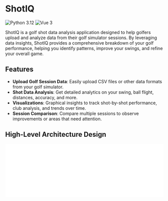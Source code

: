 # ShotIQ

![Python 3.12](https://img.shields.io/badge/python-3.12-blue)
![Vue 3](https://img.shields.io/badge/vue-3-green)

ShotIQ is a golf shot data analysis application designed to help golfers upload and analyze data from their golf simulator sessions. By leveraging data insights, ShotIQ provides a comprehensive breakdown of your golf performance, helping you identify patterns, improve your swings, and refine your overall game.

## Features

- **Upload Golf Session Data**: Easily upload CSV files or other data formats from your golf simulator.
- **Shot Data Analysis**: Get detailed analytics on your swing, ball flight, distances, accuracy, and more.
- **Visualizations**: Graphical insights to track shot-by-shot performance, club analysis, and trends over time.
- **Session Comparison**: Compare multiple sessions to observe improvements or areas that need attention.

## High-Level Architecture Design

![High Level Architecture Design](assets/high-level-architecture.svg "architecture")

